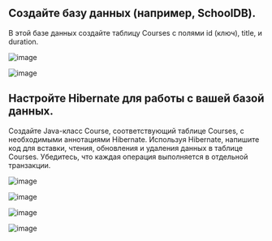 ## Создайте базу данных (например, SchoolDB).
В этой базе данных создайте таблицу Courses с полями id (ключ), title, и duration.

![image](https://github.com/Winniebob/untitled/assets/131287620/f36f433d-12af-4d66-ba13-c38dde981a68)

![image](https://github.com/Winniebob/untitled/assets/131287620/bc532cc4-7164-41a5-b9f3-ec1c389aebab)

## Настройте Hibernate для работы с вашей базой данных.
Создайте Java-класс Course, соответствующий таблице Courses, с необходимыми аннотациями Hibernate.
Используя Hibernate, напишите код для вставки, чтения, обновления и удаления данных в таблице Courses.
Убедитесь, что каждая операция выполняется в отдельной транзакции.

![image](https://github.com/Winniebob/untitled/assets/131287620/c894bbdb-9478-4057-98b7-8ec4b3ea7e97)

![image](https://github.com/Winniebob/untitled/assets/131287620/791e48da-54b3-4b10-8b3f-59b4d13fff99)

![image](https://github.com/Winniebob/untitled/assets/131287620/e5618b7f-aedc-4ef0-90cf-d8bd80b4aa26)

![image](https://github.com/Winniebob/untitled/assets/131287620/f812c0a9-7794-4cad-b907-28cc2bc39e9b)
